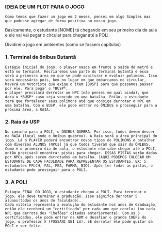 ### IDEIA DE UM PLOT PARA O JOGO
    Como temos que fazer um jogo em 2 meses, pensei em algo Simples mas que pudesse agregar de forma positiva no nosso jogo.
Basicamente, o estudante [NOME] tá chegando em seu primeiro dia de aula e ele vai vai pegar o circular para chegar até a POLI.

Dividirei o jogo em ambientes (como se fossem capítulos)

### 1. Terminal de ônibus Butantã

    Estágio inicial do jogo, o player nasce em frente a saída do metrô e está no terminal. Recriaremos uma parte do terminal butantã e essa será a primeira área em que se pode capiturar e evoluir polimons. Isso será necessário pois, bem no lugar em que embarcamos no circular, haverá um motorista que exige o item [BUSP] para que possamos passar por ele. Para pegar o *BUSP*,
    o player precisará derrotar um NPC (não pensei em qual ainda), que dará o *BUSP* caso seja vencido em uma batalha. Então, o estudante terá que fortalecer seus polimons até que consiga derrotar o NPC em uma batalha. Com o BUSP, ele pode entrar no ÔNIBUS e prosseguir para a próxima área, a RAIA.

### 2. Raia da USP

    No caminho para a POLI, o ÔNIBUS QUEBRA. Por isso, todos devem descer na RAIA (local onde o ônibus quebrou). A Raia será a área principal do jogo. Lá o PLAYER poderá encontrar novos tipos de POLIMONS e batalhar com diversos ALUNOS (NPCs) já que todos tiveram que sair do ÔNIBUS. Como é o primeiro dia de aula, o estudante não sabe chegar até a POLI, então precisará encontrar pistas para chegar. ESSAS PISTAS serão dadas por NPCs após serem derrotados em batalha. (AQUI PODEMOS COLOCAR UM ESTUDANTE DE CADA FACULDADE PARA REPRESENTAR OS ESTUDANTES. EX: 5 estudantes FFLCH, FAL, FEA, FARMA, BIO). Após ter todas as pistas, o estudante pode prosseguir para a POLI.

### 3. A POLI

    Estágio FINAL DO JOGO, o estudante chegou a POLI. Para terminar o jogo, ele deve terminar a graduação. Isso signifca derrotar 5 alunos(todos os anos de faculdade).
    Cada vitória representa a evolução do estudante nos anos de Graduação, então ele receberá um "certificado" por cada ano que conclui (ou cada NPC que derrota dos "Chefões" citados anteriormente). Com os 5 certificados, ele pode entrar na ADM e desafiar o grande CHEFE do jogo, o professor X (POSSANI SEI LA). SE derrotar ele pode quitar da POLI e ser feliz.



